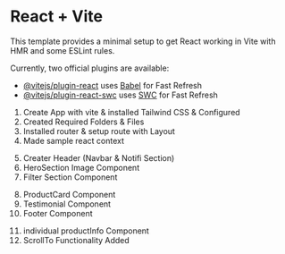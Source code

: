 # React + Vite

This template provides a minimal setup to get React working in Vite with HMR and some ESLint rules.

Currently, two official plugins are available:

-   [@vitejs/plugin-react](https://github.com/vitejs/vite-plugin-react/blob/main/packages/plugin-react/README.md) uses [Babel](https://babeljs.io/) for Fast Refresh
-   [@vitejs/plugin-react-swc](https://github.com/vitejs/vite-plugin-react-swc) uses [SWC](https://swc.rs/) for Fast Refresh

<!-- DAY 1 -->

1. Create App with vite & installed Tailwind CSS & Configured
2. Created Required Folders & Files
3. Installed router & setup route with Layout
4. Made sample react context

<!-- DAY 2 -->

5. Creater Header (Navbar & Notifi Section)
6. HeroSection Image Component
7. Filter Section Component

<!-- DAY 3 -->

8. ProductCard Component
9. Testimonial Component
10. Footer Component

<!-- DAY 4 -->

11. individual productInfo Component
12. ScrollTo Functionality Added
